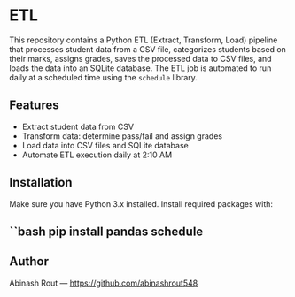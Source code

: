 # ETL

This repository contains a Python ETL (Extract, Transform, Load) pipeline that processes student data from a CSV file, categorizes students based on their marks, assigns grades, saves the processed data to CSV files, and loads the data into an SQLite database. The ETL job is automated to run daily at a scheduled time using the `schedule` library.

## Features

- Extract student data from CSV
- Transform data: determine pass/fail and assign grades
- Load data into CSV files and SQLite database
- Automate ETL execution daily at 2:10 AM

## Installation

Make sure you have Python 3.x installed. Install required packages with:

``bash
pip install pandas schedule
---
## Author
Abinash Rout — https://github.com/abinashrout548

